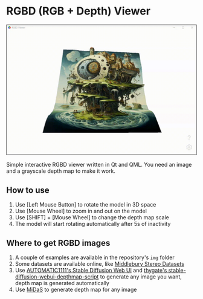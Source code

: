 # RGBD (RGB + Depth) Viewer

![](./screenshots/demo.gif)

Simple interactive RGBD viewer written in Qt and QML. You need an image and a grayscale depth map to make it work.

## How to use

1. Use [Left Mouse Button] to rotate the model in 3D space
1. Use [Mouse Wheel] to zoom in and out on the model
1. Use [SHIFT] + [Mouse Wheel] to change the depth map scale
1. The model will start rotating automatically after 5s of inactivity

## Where to get RGBD images

1. A couple of examples are available in the repository's `img` folder
1. Some datasets are available online, like [Middlebury Stereo Datasets](https://vision.middlebury.edu/stereo/data/)
1. Use [AUTOMATIC1111's Stable Diffusion Web UI](https://github.com/AUTOMATIC1111/stable-diffusion-webui) and [thygate's stable-diffusion-webui-depthmap-script](https://github.com/thygate/stable-diffusion-webui-depthmap-script) to generate any image you want, depth map is generated automatically
1. Use [MiDaS](https://huggingface.co/spaces/pytorch/MiDaS) to generate depth map for any image